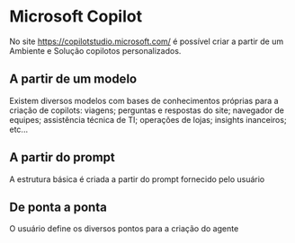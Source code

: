 # Microsoft Copilot
No site https://copilotstudio.microsoft.com/ é possível criar a partir de um Ambiente e Solução copilotos personalizados.

## A partir de um modelo
Existem diversos modelos com bases de conhecimentos próprias para a criação de copilots: viagens; perguntas e respostas do site; navegador de equipes; assistência técnica de TI; operações de lojas; insights inanceiros; etc...

## A partir do prompt
A estrutura básica é criada a partir do prompt fornecido pelo usuário

## De ponta a ponta
O usuário define os diversos pontos para a criação do agente
